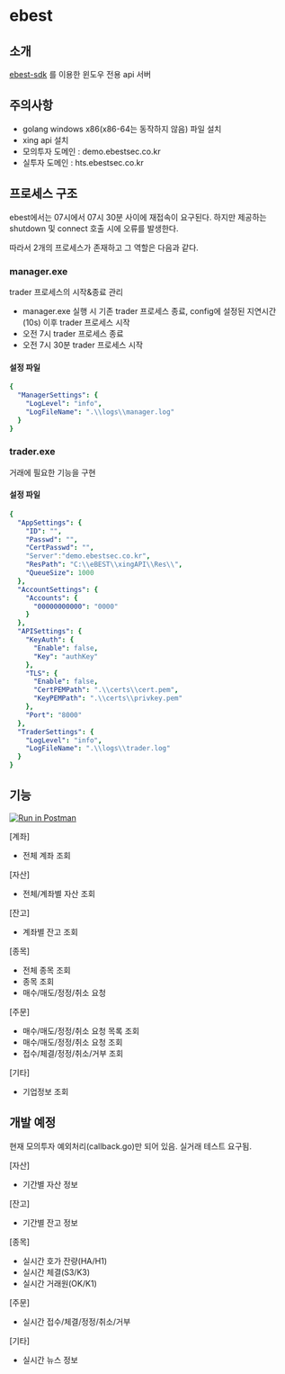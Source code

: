 # ebest

## 소개
[ebest-sdk](https://github.com/sangx2/ebest-sdk) 를 이용한 윈도우 전용 api 서버

## 주의사항
- golang windows x86(x86-64는 동작하지 않음) 파일 설치
- xing api 설치
- 모의투자 도메인 : demo.ebestsec.co.kr
- 실투자 도메인 : hts.ebestsec.co.kr

## 프로세스 구조
ebest에서는 07시에서 07시 30분 사이에 재접속이 요구된다. 하지만 제공하는 shutdown 및 connect 호출 시에 오류를 발생한다.

따라서 2개의 프로세스가 존재하고 그 역할은 다음과 같다.

### manager.exe
trader 프로세스의 시작&종료 관리
- manager.exe 실행 시 기존 trader 프로세스 종료, config에 설정된 지연시간(10s) 이후 trader 프로세스 시작
- 오전 7시 trader 프로세스 종료
- 오전 7시 30분 trader 프로세스 시작

#### 설정 파일
```yaml
{
  "ManagerSettings": {
    "LogLevel": "info",
    "LogFileName": ".\\logs\\manager.log"
  }
}
```

### trader.exe
거래에 필요한 기능을 구현

#### 설정 파일
```yaml
{
  "AppSettings": {
    "ID": "",
    "Passwd": "",
    "CertPasswd": "",
    "Server":"demo.ebestsec.co.kr",
    "ResPath": "C:\\eBEST\\xingAPI\\Res\\",
    "QueueSize": 1000
  },
  "AccountSettings": {
    "Accounts": {
      "00000000000": "0000"
    }
  },
  "APISettings": {
    "KeyAuth": {
      "Enable": false,
      "Key": "authKey"
    },
    "TLS": {
      "Enable": false,
      "CertPEMPath": ".\\certs\\cert.pem",
      "KeyPEMPath": ".\\certs\\privkey.pem"
    },
    "Port": "8000"
  },
  "TraderSettings": {
    "LogLevel": "info",
    "LogFileName": ".\\logs\\trader.log"
  }
}
```

## 기능
[![Run in Postman](https://run.pstmn.io/button.svg)](https://app.getpostman.com/run-collection/10764121-c42a84fb-d12c-40eb-bf27-1354038e460a?action=collection%2Ffork&collection-url=entityId%3D10764121-c42a84fb-d12c-40eb-bf27-1354038e460a%26entityType%3Dcollection%26workspaceId%3D94a5776e-50ae-43ac-a5b3-83c72a7d2b4a)

[계좌]
- 전체 계좌 조회

[자산]
- 전체/계좌별 자산 조회

[잔고]
- 계좌별 잔고 조회

[종목]
- 전체 종목 조회
- 종목 조회
- 매수/매도/정정/취소 요청

[주문]
- 매수/매도/정정/취소 요청 목록 조회
- 매수/매도/정정/취소 요청 조회
- 접수/체결/정정/취소/거부 조회

[기타]
- 기업정보 조회

## 개발 예정
현재 모의투자 예외처리(callback.go)만 되어 있음. 실거래 테스트 요구됨.

[자산]
- 기간별 자산 정보

[잔고]
- 기간별 잔고 정보

[종목]
- 실시간 호가 잔량(HA/H1)
- 실시간 체결(S3/K3)
- 실시간 거래원(OK/K1)

[주문]
- 실시간 접수/체결/정정/취소/거부

[기타]
- 실시간 뉴스 정보